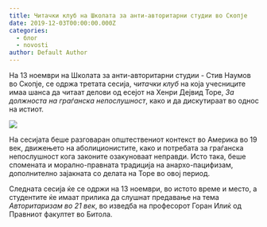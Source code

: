 ```yaml
---
title: Читачки клуб на Школата за анти-авторитарни студии во Скопје
date: 2019-12-03T00:00:00.000Z
categories:
  - блог
  - novosti
author: Default Author
---
```


На 13 ноември на Школата за анти-авторитарни студии - Стив Наумов во Скопје, се одржа третата сесија, _читачки клуб_ на која учесниците имаа шанса да читаат делови од есејот на Хенри Дејвид Торе, _За должноста на граѓанска непослушност_, како и да дискутираат во однос на истиот.

![](http://libertaniabackup.local/wp-content/uploads/2019/12/IMG_0005-1024x683.jpg)

На сесијата беше разговаран општествениот контекст во Америка во 19 век, движењето на аболиционистите, како и потребата за граѓанска непослушност кога законите озакуноваат неправди. Исто така, беше спомената и морално-правната традиција на анархо-пацифизам, дополнително зајакната со делата на Торе во овој период.

Следната сесија ќе се одржи на 13 ноември, во истото време и место, а студентите ќе имаат прилика да слушнат предавање на тема _Авторитаризам во 21 век_, во изведба на професорот Горан Илиќ од Правниот факултет во Битола.
